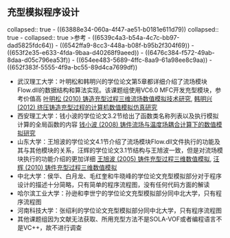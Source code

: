 ## 充型模拟程序设计
collapsed:: true
	- ((63888e34-060a-4f47-ae51-b0181e611d79))
	  collapsed:: true
		- collapsed:: true
		  >参考
			- ((6539c4a3-b54a-4c7c-bb97-dad5825fdc64))
			- ((6542ffa9-8cc3-448a-b08f-b95b2f304f69))
			- ((653f2e35-e633-4fda-9baa-d40268f9aeed))
			- ((6476c384-f572-49ab-8daa-d05c796ea53f))
			- ((654ee483-5689-4ffc-8aa9-61a98ee8c9aa))
			- ((652f383f-5555-4f9a-bc55-89d4ca7699df))
- 武汉理工大学：叶明松和韩明兴的学位论文第5章都详细介绍了流场模块Flow.dll的数据结构和算法实现。该课题组使用VC6.0 MFC开发充型模块，参考价值高 [叶明松 (2010) 铸造充型过程三维流场数值模拟技术研究](https://d.wanfangdata.com.cn/thesis/ChJUaGVzaXNOZXdTMjAyMzA5MDESCFkxNjg1MjI5GggxYmU0c2ZoNg%3D%3D), [韩明兴 (2012) 挤压铸造充型过程的计算机数值模拟仿真研究](https://d.wanfangdata.com.cn/thesis/ChJUaGVzaXNOZXdTMjAyMzA5MDESCFkyMDk5ODU0GghoNWxqOHZrbQ%3D%3D)
- 西安理工大学：钱小波的学位论文3.2节给出了函数类名称列表以及执行模拟计算的全局函数的内容 [钱小波 (2008) 铸件流场与温度场耦合计算下的数值模拟研究](https://d.wanfangdata.com.cn/thesis/ChJUaGVzaXNOZXdTMjAyMzA5MDESCFkxMzgxMTM5Ggh2YWIzb2Q4cQ%3D%3D)
- 山东大学：王旭波的学位论文4.1节介绍了流场模块Flow.dll文件执行的功能及其与其他模块的关系，汪辉的学位论文3.1节结构与王旭波一致，但是对流场模块执行的功能介绍的更加详细 [王旭波 (2005) 铸件充型过程三维数值模拟](https://d.wanfangdata.com.cn/thesis/ChJUaGVzaXNOZXdTMjAyMzA5MDESB1k5NzA3NDkaCDgyaHJodGZs), [汪辉 (2010) 铸件充型过程三维数值模拟](https://d.wanfangdata.com.cn/thesis/ChJUaGVzaXNOZXdTMjAyMzA5MDESCFkxNzkzOTg1Ggg4MmhyaHRmbA%3D%3D)
- 中北大学：侯华、白月龙、毛红奎和牛晓峰的学位论文充型模拟部分对于程序设计的描述十分简略，只有简单的程序流程图，没有任何代码方面的解读
- 哈尔滨工业大学：孙逊和李世宁的学位论文充型模拟部分同中北大学，只有程序流程图
- 河南科技大学：张绍利的学位论文充型模拟部分同中北大学，只有程序流程图
- 其他课题组因为文献无法获取、所用充型方法不是SOLA-VOF或者编程语言不是VC++，故不进行调查